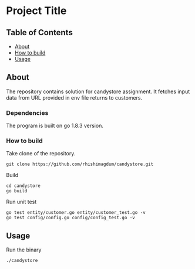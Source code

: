 # Project Title

## Table of Contents

- [About](#about)
- [How to build](#build)
- [Usage](#usage)

## About <a name = "about"></a>

The repository contains solution for candystore assignment. It fetches input data from URL provided in env file returns to customers. 


### Dependencies

The program is built on go 1.8.3 version. 

### How to build <a name = "build"></a>

Take clone of the repository.

```
git clone https://github.com/rhishimagdum/candystore.git
```

Build

```
cd candystore
go build
```

Run unit test

```
go test entity/customer.go entity/customer_test.go -v
go test config/config.go config/config_test.go -v
```

## Usage <a name = "usage"></a>

Run the binary 

```
./candystore
```
